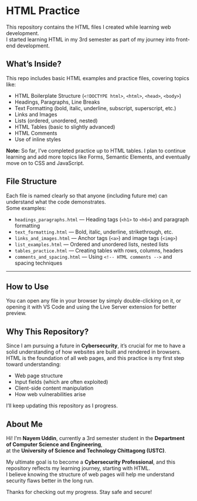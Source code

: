 #  HTML Practice

This repository contains the HTML files I created while learning web development.  
I started learning HTML in my 3rd semester as part of my journey into front-end development.


##  What’s Inside?

This repo includes basic HTML examples and practice files, covering topics like:

- HTML Boilerplate Structure (`<!DOCTYPE html>`, `<html>`, `<head>`, `<body>`)
- Headings, Paragraphs, Line Breaks
- Text Formatting (bold, italic, underline, subscript, superscript, etc.)
- Links and Images
- Lists (ordered, unordered, nested)
- HTML Tables (basic to slightly advanced)
- HTML Comments
- Use of inline styles

 **Note:** So far, I’ve completed practice up to HTML tables. I plan to continue learning and add more topics like Forms, Semantic Elements, and eventually move on to CSS and JavaScript.


##  File Structure

Each file is named clearly so that anyone (including future me) can understand what the code demonstrates.  
Some examples:

- `headings_paragraphs.html` — Heading tags (`<h1>` to `<h6>`) and paragraph formatting  
- `text_formatting.html` — Bold, italic, underline, strikethrough, etc.  
- `links_and_images.html` — Anchor tags (`<a>`) and image tags (`<img>`)  
- `list_examples.html` — Ordered and unordered lists, nested lists  
- `tables_practice.html` — Creating tables with rows, columns, headers  
- `comments_and_spacing.html` — Using `<!-- HTML comments -->` and spacing techniques

---

##  How to Use

You can open any file in your browser by simply double-clicking on it, or opening it with VS Code and using the Live Server extension for better preview.


##  Why This Repository?

Since I am pursuing a future in **Cybersecurity**, it’s crucial for me to have a solid understanding of how websites are built and rendered in browsers.  
HTML is the foundation of all web pages, and this practice is my first step toward understanding:

- Web page structure  
- Input fields (which are often exploited)  
- Client-side content manipulation  
- How web vulnerabilities arise

I’ll keep updating this repository as I progress.


## About Me

Hi! I’m **Nayem Uddin**, currently a 3rd semester student in the **Department of Computer Science and Engineering**,  
at the **University of Science and Technology Chittagong (USTC)**.

My ultimate goal is to become a **Cybersecurity Professional**, and this repository reflects my learning journey, starting with HTML.  
I believe knowing the structure of web pages will help me understand security flaws better in the long run.

Thanks for checking out my progress. Stay safe and secure!

